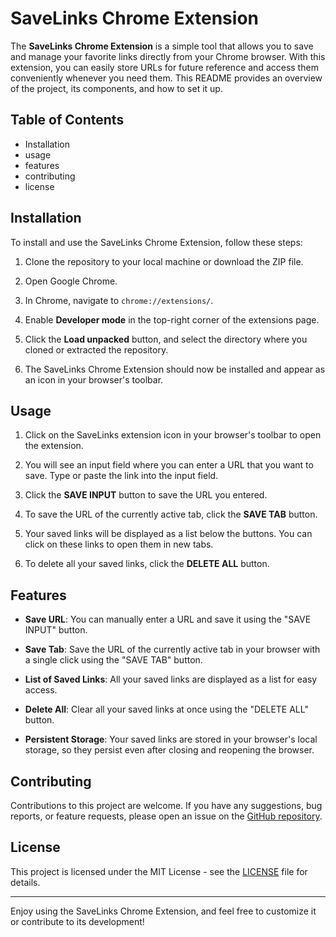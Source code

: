 # SaveLinks Chrome Extension

The **SaveLinks Chrome Extension** is a simple tool that allows you to save and manage your favorite links directly from your Chrome browser. With this extension, you can easily store URLs for future reference and access them conveniently whenever you need them. This README provides an overview of the project, its components, and how to set it up.

## Table of Contents
- Installation
- usage
- features
- contributing
- license

## Installation

To install and use the SaveLinks Chrome Extension, follow these steps:

1. Clone the repository to your local machine or download the ZIP file.

2. Open Google Chrome.

3. In Chrome, navigate to `chrome://extensions/`.

4. Enable **Developer mode** in the top-right corner of the extensions page.

5. Click the **Load unpacked** button, and select the directory where you cloned or extracted the repository.

6. The SaveLinks Chrome Extension should now be installed and appear as an icon in your browser's toolbar.

## Usage

1. Click on the SaveLinks extension icon in your browser's toolbar to open the extension.

2. You will see an input field where you can enter a URL that you want to save. Type or paste the link into the input field.

3. Click the **SAVE INPUT** button to save the URL you entered.

4. To save the URL of the currently active tab, click the **SAVE TAB** button.

5. Your saved links will be displayed as a list below the buttons. You can click on these links to open them in new tabs.

6. To delete all your saved links, click the **DELETE ALL** button.

## Features

- **Save URL**: You can manually enter a URL and save it using the "SAVE INPUT" button.

- **Save Tab**: Save the URL of the currently active tab in your browser with a single click using the "SAVE TAB" button.

- **List of Saved Links**: All your saved links are displayed as a list for easy access.

- **Delete All**: Clear all your saved links at once using the "DELETE ALL" button.

- **Persistent Storage**: Your saved links are stored in your browser's local storage, so they persist even after closing and reopening the browser.

## Contributing

Contributions to this project are welcome. If you have any suggestions, bug reports, or feature requests, please open an issue on the [GitHub repository](https://github.com/yourusername/savelinks-extension).

## License

This project is licensed under the MIT License - see the [LICENSE](LICENSE) file for details.

---

Enjoy using the SaveLinks Chrome Extension, and feel free to customize it or contribute to its development!
